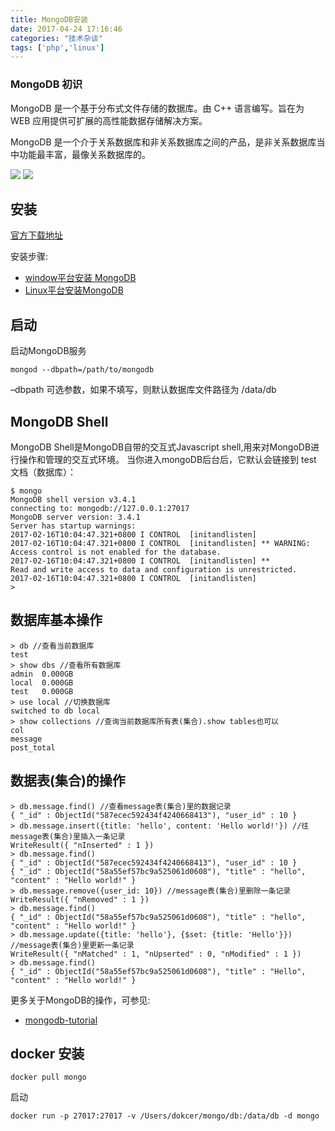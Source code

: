 ```yaml
---
title: MongoDB安装
date: 2017-04-24 17:16:46
categories: "技术杂谈"
tags: ['php','linux']
---
```


### MongoDB 初识

MongoDB 是一个基于分布式文件存储的数据库。由 C++ 语言编写。旨在为 WEB 应用提供可扩展的高性能数据存储解决方案。

MongoDB 是一个介于关系数据库和非关系数据库之间的产品，是非关系数据库当中功能最丰富，最像关系数据库的。

<img src="http://www.missxiaolin.com/mongodb-vs-mysql.png">
<img src="http://www.missxiaolin.com/Figure-1-Mapping-Table-to-Collection-1.png">

## 安装

[官方下载地址](https://www.mongodb.com/download-center)

安装步骤:
- [window平台安装 MongoDB](http://www.runoob.com/mongodb/mongodb-window-install.html)
- [Linux平台安装MongoDB](http://www.runoob.com/mongodb/mongodb-linux-install.html)

## 启动

启动MongoDB服务

~~~
mongod --dbpath=/path/to/mongodb
~~~

–dbpath 可选参数，如果不填写，则默认数据库文件路径为 /data/db

## MongoDB Shell

MongoDB Shell是MongoDB自带的交互式Javascript shell,用来对MongoDB进行操作和管理的交互式环境。
当你进入mongoDB后台后，它默认会链接到 test 文档（数据库）：

~~~
$ mongo
MongoDB shell version v3.4.1
connecting to: mongodb://127.0.0.1:27017
MongoDB server version: 3.4.1
Server has startup warnings:
2017-02-16T10:04:47.321+0800 I CONTROL  [initandlisten]
2017-02-16T10:04:47.321+0800 I CONTROL  [initandlisten] ** WARNING: Access control is not enabled for the database.
2017-02-16T10:04:47.321+0800 I CONTROL  [initandlisten] **          Read and write access to data and configuration is unrestricted.
2017-02-16T10:04:47.321+0800 I CONTROL  [initandlisten]
>
~~~

## 数据库基本操作
~~~
> db //查看当前数据库
test
> show dbs //查看所有数据库
admin  0.000GB
local  0.000GB
test   0.000GB
> use local //切换数据库
switched to db local
> show collections //查询当前数据库所有表(集合).show tables也可以
col
message
post_total
~~~

## 数据表(集合)的操作

~~~
> db.message.find() //查看message表(集合)里的数据记录
{ "_id" : ObjectId("587ecec592434f4240668413"), "user_id" : 10 }
> db.message.insert({title: 'hello', content: 'Hello world!'}) //往message表(集合)里插入一条记录
WriteResult({ "nInserted" : 1 })
> db.message.find()
{ "_id" : ObjectId("587ecec592434f4240668413"), "user_id" : 10 }
{ "_id" : ObjectId("58a55ef57bc9a525061d0608"), "title" : "hello", "content" : "Hello world!" }
> db.message.remove({user_id: 10}) //message表(集合)里删除一条记录
WriteResult({ "nRemoved" : 1 })
> db.message.find()
{ "_id" : ObjectId("58a55ef57bc9a525061d0608"), "title" : "hello", "content" : "Hello world!" }
> db.message.update({title: 'hello'}, {$set: {title: 'Hello'}}) //message表(集合)里更新一条记录
WriteResult({ "nMatched" : 1, "nUpserted" : 0, "nModified" : 1 })
> db.message.find()
{ "_id" : ObjectId("58a55ef57bc9a525061d0608"), "title" : "Hello", "content" : "Hello world!" }
~~~
更多关于MongoDB的操作，可参见:

- [mongodb-tutorial](http://www.runoob.com/mongodb/mongodb-tutorial.html)

## docker 安装

~~~
docker pull mongo
~~~

启动

~~~
docker run -p 27017:27017 -v /Users/dokcer/mongo/db:/data/db -d mongo
~~~
